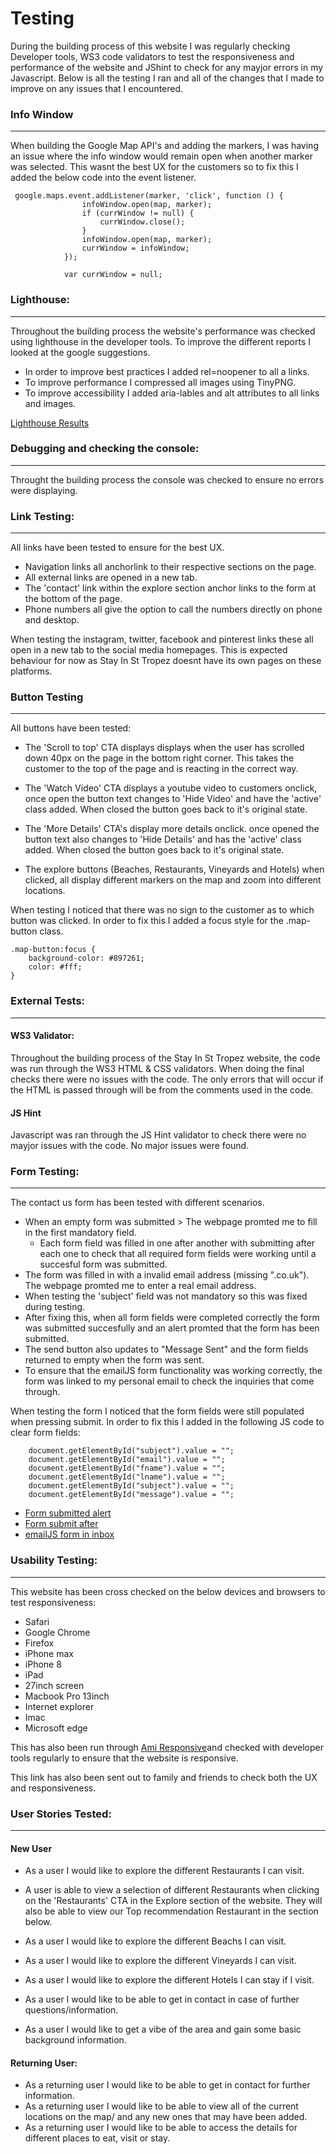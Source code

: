 # Testing

During the building process of this website I was regularly checking Developer tools, WS3 code validators to test the responsiveness and performance of the website and JShint to check for any mayjor errors in my Javascript. Below is all the testing I ran and all of the changes that I made to improve on any issues that I encountered. 

### Info Window
--- 

When building the Google Map API's and adding the markers, I was having an issue where the info window would remain open when another marker was selected. This wasnt the best UX for the customers so to fix this I added the below code into the event listener.

```
 google.maps.event.addListener(marker, 'click', function () {
                infoWindow.open(map, marker);
                if (currWindow != null) {
                    currWindow.close();
                }
                infoWindow.open(map, marker);
                currWindow = infoWindow;
            });

            var currWindow = null;

```

### Lighthouse:
---

Throughout the building process the website's performance was checked using lighthouse in the developer tools. To improve the different reports I looked at the google suggestions.

- In order to improve best practices I added rel=noopener to all a links.
- To improve performance I compressed all images using TinyPNG.
- To improve accessibility I added aria-lables and alt attributes to all links and images. 

[Lighthouse Results](/docs/testing/)

### Debugging and checking the console:
---

Throught the building process the console was checked to ensure no errors were displaying.

### Link Testing:
---

All links have been tested to ensure for the best UX.

- Navigation links all anchorlink to their respective sections on the page. 
- All external links are opened in a new tab. 
- The 'contact' link within the explore section anchor links to the form at the bottom of the page. 
- Phone numbers all give the option to call the numbers directly on phone and desktop.

When testing the instagram, twitter, facebook and pinterest links these all open in a new tab to the social media homepages. This is expected behaviour for now as Stay In St Tropez doesnt have its own pages on these platforms.  

### Button Testing
---

All buttons have been tested: 

- The 'Scroll to top' CTA displays displays when the user has scrolled down 40px on the page in the bottom right corner. This takes the customer to the top of the page and is reacting in the correct way. 

- The 'Watch Video' CTA displays a youtube video to customers onclick, once open the button text changes to 'Hide Video' and have the 'active' class added. When closed the button goes back to it's original state.

- The 'More Details' CTA's display more details onclick. once opened the button text also changes to 'Hide Details' and has the 'active' class added. When closed the button goes back to it's original state.

- The explore buttons (Beaches, Restaurants, Vineyards and Hotels) when clicked, all display different markers on the map and zoom into different locations. 

When testing I noticed that there was no sign to the customer as to which button was clicked. In order to fix this I added a focus style for the .map-button class.

``` 
.map-button:focus {
    background-color: #897261;
    color: #fff;
}

```

### External Tests:
---

#### WS3 Validator:

Throughout the building process of the Stay In St Tropez website, the code was run through the WS3 HTML & CSS validators. When doing the final checks there were no issues with the code. The only errors that will occur if the HTML is passed through will be from the comments used in the code. 

#### JS Hint

Javascript was ran through the JS Hint validator to check there were no mayjor issues with the code. No major issues were found.

### Form Testing:
---

The contact us form has been tested with different scenarios.

- When an empty form was submitted > The webpage promted me to fill in the first mandatory field. 
   - Each form field was filled in one after another with submitting after each one to check that all required form fields were working until a succesful form was submitted. 
- The form was filled in with a invalid email address (missing ".co.uk"). The webpage promted me to enter a real email address.
- When testing the 'subject' field was not mandatory so this was fixed during testing.
- After fixing this, when all form fields were completed correctly the form was submitted succesfully and an alert promted that the form has been submitted.
- The send button also updates to "Message Sent" and the form fields returned to empty when the form was sent.
- To ensure that the emailJS form functionality was working correctly, the form was linked to my personal email to check the inquiries that come through.

When testing the form I noticed that the form fields were still populated when pressing submit. In order to fix this I added in the following JS code to clear form fields:

``` 
    document.getElementById("subject").value = "";
    document.getElementById("email").value = "";
    document.getElementById("fname").value = "";
    document.getElementById("lname").value = "";
    document.getElementById("subject").value = "";
    document.getElementById("message").value = "";  

```
- [Form submitted alert](docs/readme/stay-in-st-tropez-form-alert.png)
- [Form submit after](docs/readme/stay-in-st-tropez-form-after-submit.png)
- [emailJS form in inbox](docs/readme/stay-in-st-tropez-form-in-inbox.png)

### Usability Testing:
---

This website has been cross checked on the below devices and browsers to test responsiveness:
- Safari 
- Google Chrome
- Firefox 
- iPhone max
- iPhone 8
- iPad 
- 27inch screen
- Macbook Pro 13inch 
- Internet explorer
- Imac
- Microsoft edge

This has also been run through [Ami Responsive](http://ami.responsivedesign.is/)and checked with developer tools regularly to ensure that the website is responsive.

This link has also been sent out to family and friends to check both the UX and responsiveness. 

### User Stories Tested:
---

#### New User

- As a user I would like to explore the different Restaurants I can visit. 
 - A user is able to view a selection of different Restaurants when clicking on the 'Restaurants' CTA in the Explore section of the website. They will also be able to view our Top recommendation Restaurant in the section below. 
- As a user I would like to explore the different Beachs I can visit.

- As a user I would like to explore the different Vineyards I can visit.
- As a user I would like to explore the different Hotels I can stay if I visit.
- As a user I would like to be able to get in contact in case of further questions/information.
- As a user I would like to get a vibe of the area and gain some basic background information.

#### Returning User:

- As a returning user I would like to be able to get in contact for further information.
- As a returning user I would like to be able to view all of the current locations on the map/ and any new ones that may have been added. 
- As a returning user I would like to be able to access the details for different places to eat, visit or stay.




